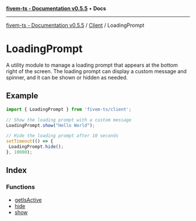[**fivem-ts - Documentation v0.5.5**](../../../../README.md) • **Docs**

***

[fivem-ts - Documentation v0.5.5](../../../../README.md) / [Client](../../README.md) / LoadingPrompt

# LoadingPrompt

A utility module to manage a loading prompt that appears at the bottom right of the screen.
The loading prompt can display a custom message and spinner, and it can be shown or hidden as needed.

## Example

```ts
import { LoadingPrompt } from 'fivem-ts/client';

// Show the loading prompt with a custom message
LoadingPrompt.show("Hello World");

// Hide the loading prompt after 10 seconds
setTimeout(() => {
 LoadingPrompt.hide();
}, 10000);
```

## Index

### Functions

- [getIsActive](functions/getIsActive.md)
- [hide](functions/hide.md)
- [show](functions/show.md)
